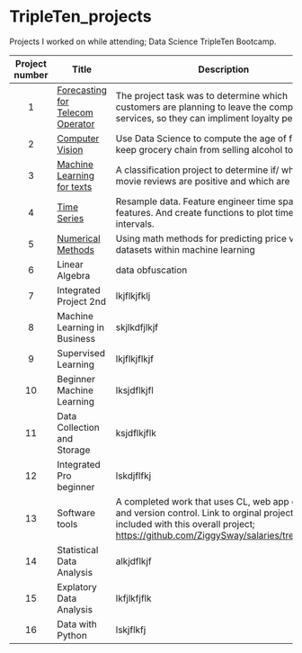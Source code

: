 # TripleTen_projects
Projects I worked on while attending; Data Science TripleTen Bootcamp.


| Project number | Title | Description |
| :-----------: | ----------- |----------- |
| 1 | [Forecasting for Telecom Operator](https://github.com/ZiggySway/Machine_Learning_and_Data_Projects__BrandiBooth/blob/main/To_upload/Sprint_17_completed.ipynb)| The project task was to determine which customers are planning to leave the company's services, so they can impliment loyalty perks. |
| 2 | [Computer Vision](https://github.com/ZiggySway/Machine_Learning_and_Data_Projects__BrandiBooth/tree/main/Computer_vision_upload) | Use Data Science to compute the age of faces to keep grocery chain from selling alcohol to minors.  |
| 3 | [Machine Learning for texts](https://github.com/ZiggySway/Machine_Learning_and_Data_Projects__BrandiBooth/tree/main/Machine_Learning_for_text_upload) | A classification project to determine if/ which movie reviews are positive and which are negative. |
| 4 | [Time Series](https://github.com/ZiggySway/Machine_Learning_and_Data_Projects__BrandiBooth/tree/main/Time_series_to_upload)| Resample data. Feature engineer time spacing features. And create functions to plot time intervals. |
| 5 | [Numerical Methods](https://github.com/ZiggySway/Machine_Learning_and_Data_Projects__BrandiBooth/tree/main/Numerical_Methods_To_upload) | Using math methods for predicting price value in datasets within machine learning |
| 6 | Linear Algebra | data obfuscation|
| 7 | Integrated Project 2nd | lkjflkjfklj |
| 8 | Machine Learning in Business | skjlkdfjlkjf |
| 9 | Supervised Learning | lkjflkjflkjf |
| 10 | Beginner Machine Learning | lksjdflkjfl |
| 11 | Data Collection and Storage | ksjdflkjflk |
| 12 | Integrated Pro beginner | lskdjflfkj |
| 13 | Software tools | A completed work that uses CL, web app creation, and version control. Link to orginal project included with this overall project; https://github.com/ZiggySway/salaries/tree/master |
| 14 | Statistical Data Analysis | alkjdflkjf |
| 15 | Explatory Data Analysis | lkfjlkfjflk |
| 16 | Data with Python | lskjflkfj |
